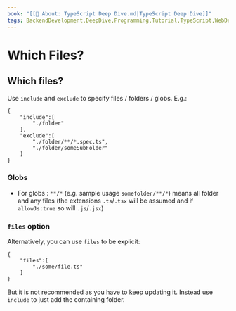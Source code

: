 ```yaml
---
book: "[[📓 About꞉ TypeScript Deep Dive.md|TypeScript Deep Dive]]"
tags: BackendDevelopment,DeepDive,Programming,Tutorial,TypeScript,WebDevelopment
---
```


# Which Files?

## Which files?

Use `include` and `exclude` to specify files / folders / globs. E.g.:

```
{
    "include":[
        "./folder"
    ],
    "exclude":[
        "./folder/**/*.spec.ts",
        "./folder/someSubFolder"
    ]
}
```

### Globs

- For globs : `**/*` (e.g. sample usage `somefolder/**/*`) means all folder and any files (the extensions `.ts`/`.tsx` will be assumed and if `allowJs:true` so will `.js`/`.jsx`)

### `files` option

Alternatively, you can use `files` to be explicit:

```
{
    "files":[
        "./some/file.ts"
    ]
}
```

But it is not recommended as you have to keep updating it. Instead use `include` to just add the containing folder.